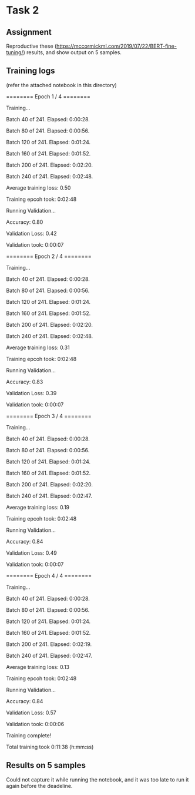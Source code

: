 # Task 2

## Assignment

Reproductive these (https://mccormickml.com/2019/07/22/BERT-fine-tuning/) results, and show output on 5 samples.

## Training logs
(refer the attached notebook in this directory)



======== Epoch 1 / 4 ========

Training...

  Batch    40  of    241.    Elapsed: 0:00:28.

  Batch    80  of    241.    Elapsed: 0:00:56.

  Batch   120  of    241.    Elapsed: 0:01:24.

  Batch   160  of    241.    Elapsed: 0:01:52.

  Batch   200  of    241.    Elapsed: 0:02:20.

  Batch   240  of    241.    Elapsed: 0:02:48.



  Average training loss: 0.50

  Training epcoh took: 0:02:48



Running Validation...

  Accuracy: 0.80

  Validation Loss: 0.42

  Validation took: 0:00:07



======== Epoch 2 / 4 ========

Training...

  Batch    40  of    241.    Elapsed: 0:00:28.

  Batch    80  of    241.    Elapsed: 0:00:56.

  Batch   120  of    241.    Elapsed: 0:01:24.

  Batch   160  of    241.    Elapsed: 0:01:52.

  Batch   200  of    241.    Elapsed: 0:02:20.

  Batch   240  of    241.    Elapsed: 0:02:48.



  Average training loss: 0.31

  Training epcoh took: 0:02:48



Running Validation...

  Accuracy: 0.83

  Validation Loss: 0.39

  Validation took: 0:00:07



======== Epoch 3 / 4 ========

Training...

  Batch    40  of    241.    Elapsed: 0:00:28.

  Batch    80  of    241.    Elapsed: 0:00:56.

  Batch   120  of    241.    Elapsed: 0:01:24.

  Batch   160  of    241.    Elapsed: 0:01:52.

  Batch   200  of    241.    Elapsed: 0:02:20.

  Batch   240  of    241.    Elapsed: 0:02:47.



  Average training loss: 0.19

  Training epcoh took: 0:02:48



Running Validation...

  Accuracy: 0.84

  Validation Loss: 0.49

  Validation took: 0:00:07



======== Epoch 4 / 4 ========

Training...

  Batch    40  of    241.    Elapsed: 0:00:28.

  Batch    80  of    241.    Elapsed: 0:00:56.

  Batch   120  of    241.    Elapsed: 0:01:24.

  Batch   160  of    241.    Elapsed: 0:01:52.

  Batch   200  of    241.    Elapsed: 0:02:19.

  Batch   240  of    241.    Elapsed: 0:02:47.



  Average training loss: 0.13

  Training epcoh took: 0:02:48



Running Validation...

  


Accuracy: 0.84

  Validation Loss: 0.57

  Validation took: 0:00:06



Training complete!

Total training took 0:11:38 (h:mm:ss)





## Results on 5 samples

Could not capture it while running the notebook, and it was too late to run it again before the deadeline.
